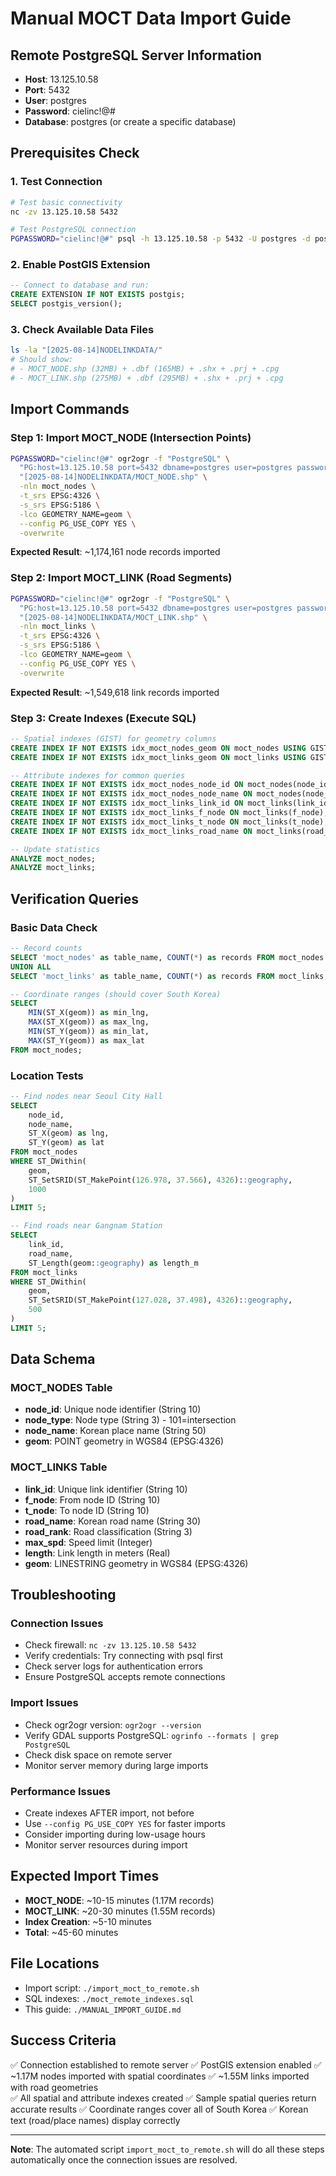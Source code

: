 # Manual MOCT Data Import Guide

## Remote PostgreSQL Server Information
- **Host**: 13.125.10.58
- **Port**: 5432  
- **User**: postgres
- **Password**: cielinc!@#
- **Database**: postgres (or create a specific database)

## Prerequisites Check

### 1. Test Connection
```bash
# Test basic connectivity
nc -zv 13.125.10.58 5432

# Test PostgreSQL connection
PGPASSWORD="cielinc!@#" psql -h 13.125.10.58 -p 5432 -U postgres -d postgres -c "SELECT version();"
```

### 2. Enable PostGIS Extension
```sql
-- Connect to database and run:
CREATE EXTENSION IF NOT EXISTS postgis;
SELECT postgis_version();
```

### 3. Check Available Data Files
```bash
ls -la "[2025-08-14]NODELINKDATA/"
# Should show:
# - MOCT_NODE.shp (32MB) + .dbf (165MB) + .shx + .prj + .cpg
# - MOCT_LINK.shp (275MB) + .dbf (295MB) + .shx + .prj + .cpg
```

## Import Commands

### Step 1: Import MOCT_NODE (Intersection Points)
```bash
PGPASSWORD="cielinc!@#" ogr2ogr -f "PostgreSQL" \
  "PG:host=13.125.10.58 port=5432 dbname=postgres user=postgres password=cielinc!@#" \
  "[2025-08-14]NODELINKDATA/MOCT_NODE.shp" \
  -nln moct_nodes \
  -t_srs EPSG:4326 \
  -s_srs EPSG:5186 \
  -lco GEOMETRY_NAME=geom \
  --config PG_USE_COPY YES \
  -overwrite
```

**Expected Result**: ~1,174,161 node records imported

### Step 2: Import MOCT_LINK (Road Segments)
```bash
PGPASSWORD="cielinc!@#" ogr2ogr -f "PostgreSQL" \
  "PG:host=13.125.10.58 port=5432 dbname=postgres user=postgres password=cielinc!@#" \
  "[2025-08-14]NODELINKDATA/MOCT_LINK.shp" \
  -nln moct_links \
  -t_srs EPSG:4326 \
  -s_srs EPSG:5186 \
  -lco GEOMETRY_NAME=geom \
  --config PG_USE_COPY YES \
  -overwrite
```

**Expected Result**: ~1,549,618 link records imported

### Step 3: Create Indexes (Execute SQL)
```sql
-- Spatial indexes (GIST) for geometry columns
CREATE INDEX IF NOT EXISTS idx_moct_nodes_geom ON moct_nodes USING GIST (geom);
CREATE INDEX IF NOT EXISTS idx_moct_links_geom ON moct_links USING GIST (geom);

-- Attribute indexes for common queries
CREATE INDEX IF NOT EXISTS idx_moct_nodes_node_id ON moct_nodes(node_id);
CREATE INDEX IF NOT EXISTS idx_moct_nodes_node_name ON moct_nodes(node_name);
CREATE INDEX IF NOT EXISTS idx_moct_links_link_id ON moct_links(link_id);
CREATE INDEX IF NOT EXISTS idx_moct_links_f_node ON moct_links(f_node);
CREATE INDEX IF NOT EXISTS idx_moct_links_t_node ON moct_links(t_node);
CREATE INDEX IF NOT EXISTS idx_moct_links_road_name ON moct_links(road_name);

-- Update statistics
ANALYZE moct_nodes;
ANALYZE moct_links;
```

## Verification Queries

### Basic Data Check
```sql
-- Record counts
SELECT 'moct_nodes' as table_name, COUNT(*) as records FROM moct_nodes
UNION ALL
SELECT 'moct_links' as table_name, COUNT(*) as records FROM moct_links;

-- Coordinate ranges (should cover South Korea)
SELECT 
    MIN(ST_X(geom)) as min_lng, 
    MAX(ST_X(geom)) as max_lng,
    MIN(ST_Y(geom)) as min_lat, 
    MAX(ST_Y(geom)) as max_lat
FROM moct_nodes;
```

### Location Tests
```sql
-- Find nodes near Seoul City Hall
SELECT 
    node_id, 
    node_name,
    ST_X(geom) as lng, 
    ST_Y(geom) as lat
FROM moct_nodes 
WHERE ST_DWithin(
    geom, 
    ST_SetSRID(ST_MakePoint(126.978, 37.566), 4326)::geography, 
    1000
)
LIMIT 5;

-- Find roads near Gangnam Station
SELECT 
    link_id,
    road_name,
    ST_Length(geom::geography) as length_m
FROM moct_links 
WHERE ST_DWithin(
    geom, 
    ST_SetSRID(ST_MakePoint(127.028, 37.498), 4326)::geography, 
    500
)
LIMIT 5;
```

## Data Schema

### MOCT_NODES Table
- **node_id**: Unique node identifier (String 10)
- **node_type**: Node type (String 3) - 101=intersection
- **node_name**: Korean place name (String 50)
- **geom**: POINT geometry in WGS84 (EPSG:4326)

### MOCT_LINKS Table  
- **link_id**: Unique link identifier (String 10)
- **f_node**: From node ID (String 10)
- **t_node**: To node ID (String 10)
- **road_name**: Korean road name (String 30)
- **road_rank**: Road classification (String 3)
- **max_spd**: Speed limit (Integer)
- **length**: Link length in meters (Real)
- **geom**: LINESTRING geometry in WGS84 (EPSG:4326)

## Troubleshooting

### Connection Issues
- Check firewall: `nc -zv 13.125.10.58 5432`
- Verify credentials: Try connecting with psql first
- Check server logs for authentication errors
- Ensure PostgreSQL accepts remote connections

### Import Issues
- Check ogr2ogr version: `ogr2ogr --version`
- Verify GDAL supports PostgreSQL: `ogrinfo --formats | grep PostgreSQL`
- Check disk space on remote server
- Monitor server memory during large imports

### Performance Issues
- Create indexes AFTER import, not before
- Use `--config PG_USE_COPY YES` for faster imports
- Consider importing during low-usage hours
- Monitor server resources during import

## Expected Import Times
- **MOCT_NODE**: ~10-15 minutes (1.17M records)
- **MOCT_LINK**: ~20-30 minutes (1.55M records) 
- **Index Creation**: ~5-10 minutes
- **Total**: ~45-60 minutes

## File Locations
- Import script: `./import_moct_to_remote.sh`
- SQL indexes: `./moct_remote_indexes.sql`  
- This guide: `./MANUAL_IMPORT_GUIDE.md`

## Success Criteria
✅ Connection established to remote server
✅ PostGIS extension enabled
✅ ~1.17M nodes imported with spatial coordinates
✅ ~1.55M links imported with road geometries  
✅ All spatial and attribute indexes created
✅ Sample spatial queries return accurate results
✅ Coordinate ranges cover all of South Korea
✅ Korean text (road/place names) display correctly

---

**Note**: The automated script `import_moct_to_remote.sh` will do all these steps automatically once the connection issues are resolved.

